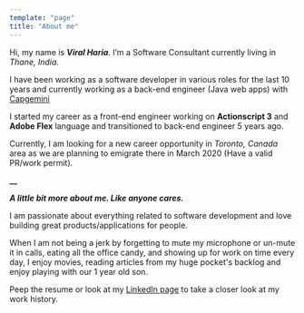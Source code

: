 ```yaml
---
template: "page"
title: "About me"
---
```

Hi, my name is _**Viral Haria**_. I’m a Software Consultant currently living in _Thane, India._


I have been working as a software developer in various roles for the last 10 years and 
currently working as a back-end engineer (Java web apps) with [Capgemini
](https://www.capgemini.com/in-en/)

I started my career as a front-end engineer working on **Actionscript 3** and **Adobe Flex** language and transitioned to back-end engineer 5 years ago.


Currently, I am looking for a new career opportunity in _Toronto, Canada_ area as we are planning to emigrate there in March 2020 (Have a valid PR/work permit).

**__**

**_A little bit more about me. Like anyone cares._**

I am passionate about everything related to software 
development and love building great products/applications for people.


When I am not being a jerk by forgetting to mute my microphone or un-mute it in calls, 
eating all the office candy, and showing up for work on time every day, 
I enjoy movies, reading articles from my huge pocket's backlog and enjoy playing with our 1 year old son. 

Peep the resume or look at my [LinkedIn page](https://www.linkedin.com/in/viral-haria-/) to take a closer look at my work history.
